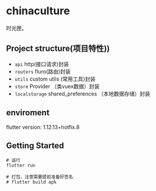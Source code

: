 # chinaculture

时光匣。

## Project structure(项目特性))

* `api` http(接口请求)封装
* `routers` fluro(路由)封装
* `utils` custom utils (常用工具)封装
* `store` Provider （类vuex数据）封装
* `localstorage` shared_preferences （本地数据存储）封装

## enviroment

flutter version: 1.12.13+hotfix.8

## Getting Started

```dash
# 运行
flutter run

# 打包，注意需要提前准备好签名
# flutter build apk
```
